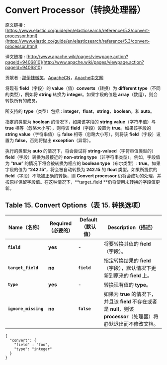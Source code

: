 # Convert Processor（转换处理器）

原文链接 : [https://www.elastic.co/guide/en/elasticsearch/reference/5.3/convert-processor.html](https://www.elastic.co/guide/en/elasticsearch/reference/5.3/convert-processor.html)

译文链接 : [http://www.apache.wiki/pages/viewpage.action?pageId=9406810](http://www.apache.wiki/pages/viewpage.action?pageId=9406810)

贡献者 : [那伊抹微笑](/display/~wangyangting)，[ApacheCN](/display/~apachecn)，[Apache中文网](/display/~apachechina)

将现有 **field**（字段）的 **value**（值）**converts**（转换）为 **different** **type**（不同的类型），例如将 **string** 转换为 **integer**。如果字段的值是 **array**（数组），则会转换所有的成员。

所支持的 **type**（类型）包括 : **integer**，**float**，**string**，**boolean**，和 **auto**。

指定的类型为 **boolean** 的情况下，如果该字段的 **string** **value**（字符串值）与 **true** 相等（忽略大小写），则将该 **field**（字段）设置为 **true**。如果该字段的 **string** **value**（字符串值）与 **false** 相等（忽略大小写），则将该 **field**（字段）设置为 **false**，否则将抛出 **exception**（异常）。

执行的类型为 **auto** 的情况下，将会尝试将 **string-valued**（字符串值类型的）**field**（字段）转换为最接近的 **non-string type**（非字符串类型）。例如，字段值为 “**true**” 的情况下将会被转换为相应的 **boolean type**（布尔类型）: **true**。如果字段的值为 “**242.15**”，将会被自动转换为 **242.15** 的 **float** 类型。如果所提供的 **field**（字段）不能被正确的转换，则 **Convert** **processor** 仍将会成功的处理，并按原样保留字段值。在这种情况下，**target_field **仍将使用未转换的字段值更新。

## Table 15. Convert Options（表 15\. 转换选项）

| Name（名称） | Required（必要的） | Default（默认值） | Description（描述） |
| --- | --- | --- | --- |
| **`field`** | **yes** | - | 将要转换其值的 **field**（字段）。 |
| **`target_field`** | **no** | **`field`** | 指定转换结果的 **field**（字段），默认情况下更新到原来的 **field** 上。 |
| **`type`** | **yes** | - | 转换现有值的 **type**。 |
| **`ignore_missing`** | **no** | **`false`** | 如果为 **true** 的情况下，并且该 **field** 不存在或者是 **null**，则该 **processor**（处理器）将静默退出而不修改文档。 |

```
{
  "convert": {
    "field" : "foo",
    "type": "integer"
  }
}
```